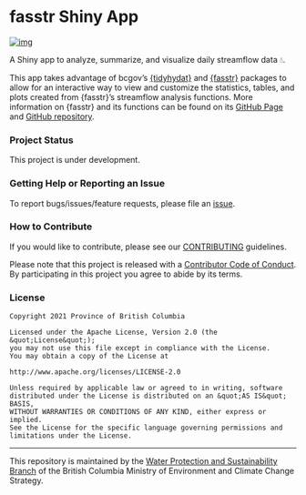 
# fasstr Shiny App

[![img](https://img.shields.io/badge/Lifecycle-Experimental-339999)](https://github.com/bcgov/repomountie/blob/master/doc/lifecycle-badges.md)

A Shiny app to analyze, summarize, and visualize daily streamflow data
💧.

This app takes advantage of bcgov’s
[{tidyhydat}](https://cran.r-project.org/package=tidyhydat) and
[{fasstr}](https://cran.r-project.org/package=fasstr) packages to allow
for an interactive way to view and customize the statistics, tables, and
plots created from {fasstr}’s streamflow analysis functions. More
information on {fasstr} and its functions can be found on its [GitHub
Page](https://bcgov.github.io/fasstr/) and [GitHub
repository](https://github.com/bcgov/fasstr).

### Project Status

This project is under development.

### Getting Help or Reporting an Issue

To report bugs/issues/feature requests, please file an
[issue](https://github.com/bcgov/fasstr_shiny/issues/).

### How to Contribute

If you would like to contribute, please see our
[CONTRIBUTING](CONTRIBUTING.md) guidelines.

Please note that this project is released with a [Contributor Code of
Conduct](CODE_OF_CONDUCT.md). By participating in this project you agree
to abide by its terms.

### License

    Copyright 2021 Province of British Columbia

    Licensed under the Apache License, Version 2.0 (the &quot;License&quot;);
    you may not use this file except in compliance with the License.
    You may obtain a copy of the License at

    http://www.apache.org/licenses/LICENSE-2.0

    Unless required by applicable law or agreed to in writing, software distributed under the License is distributed on an &quot;AS IS&quot; BASIS,
    WITHOUT WARRANTIES OR CONDITIONS OF ANY KIND, either express or implied.
    See the License for the specific language governing permissions and limitations under the License.

------------------------------------------------------------------------

This repository is maintained by the [Water Protection and
Sustainability
Branch](https://www2.gov.bc.ca/gov/content/environment/air-land-water/water)
of the British Columbia Ministry of Environment and Climate Change
Strategy.
